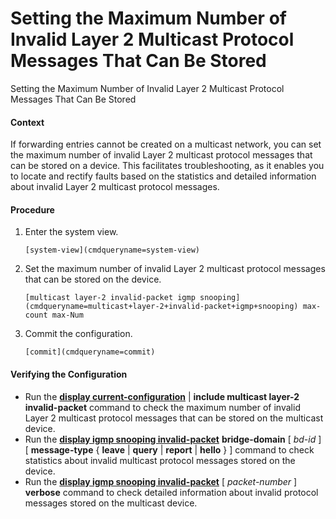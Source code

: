 Setting the Maximum Number of Invalid Layer 2 Multicast Protocol Messages That Can Be Stored
============================================================================================

Setting the Maximum Number of Invalid Layer 2 Multicast Protocol Messages That Can Be Stored

#### Context

If forwarding entries cannot be created on a multicast network, you can set the maximum number of invalid Layer 2 multicast protocol messages that can be stored on a device. This facilitates troubleshooting, as it enables you to locate and rectify faults based on the statistics and detailed information about invalid Layer 2 multicast protocol messages.


#### Procedure

1. Enter the system view.
   
   
   ```
   [system-view](cmdqueryname=system-view)
   ```
2. Set the maximum number of invalid Layer 2 multicast protocol messages that can be stored on the device.
   
   
   ```
   [multicast layer-2 invalid-packet igmp snooping](cmdqueryname=multicast+layer-2+invalid-packet+igmp+snooping) max-count max-Num
   ```
3. Commit the configuration.
   
   
   ```
   [commit](cmdqueryname=commit)
   ```

#### Verifying the Configuration

* Run the [**display current-configuration**](cmdqueryname=display+current-configuration) | ****include** **multicast** **layer-2** **invalid-packet**** command to check the maximum number of invalid Layer 2 multicast protocol messages that can be stored on the multicast device.
* Run the [**display igmp snooping invalid-packet**](cmdqueryname=display+igmp+snooping+invalid-packet) **bridge-domain** [ *bd-id* ] [ **message-type** { **leave** | **query** | **report** | **hello** } ] command to check statistics about invalid multicast protocol messages stored on the device.
* Run the [**display igmp snooping invalid-packet**](cmdqueryname=display+igmp+snooping+invalid-packet) [ *packet-number* ] **verbose** command to check detailed information about invalid protocol messages stored on the multicast device.